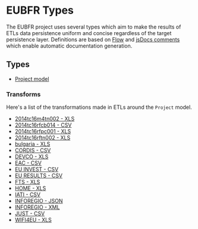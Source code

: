 # EUBFR Types

The EUBFR project uses several types which aim to make the results of ETLs data persistence uniform and concise regardless of the target persistence layer. Definitions are based on [Flow](https://flow.org/) and [jsDocs comments](http://usejsdoc.org/) which enable automatic documentation generation.

## Types

- [Project model](./Project.md)

### Transforms

Here's a list of the transformations made in ETLs around the `Project` model.

- [2014tc16m4tn002 - XLS](./etls/2014tc16m4tn002-xls.md)
- [2014tc16rfcb014 - CSV](./etls/2014tc16rfcb014-csv.md)
- [2014tc16rfpc001 - XLS](./etls/2014tc16rfpc001-xls.md)
- [2014tc16rftn002 - XLS](./etls/2014tc16rftn002-xls.md)
- [bulgaria - XLS](./etls/bulgaria-xls.md)
- [CORDIS - CSV](./etls/cordis-csv.md)
- [DEVCO - XLS](./etls/devco-xls.md)
- [EAC - CSV](./etls/eac-csv.md)
- [EU INVEST - CSV](./etls/euinvest-csv.md)
- [EU RESULTS - CSV](./etls/euresults-csv.md)
- [FTS - XLS](./etls/fts-xls.md)
- [HOME - XLS](./etls/home-xls.md)
- [IATI - CSV](./etls/iati-csv.md)
- [INFOREGIO - JSON](./etls/inforegio-json.md)
- [INFOREGIO - XML](./etls/inforegio-xml.md)
- [JUST - CSV](./etls/just-csv.md)
- [WIFI4EU - XLS](./etls/wifi4eu-xls.md)
